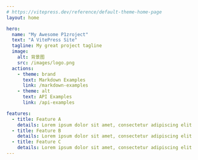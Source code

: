 ```yaml
---
# https://vitepress.dev/reference/default-theme-home-page
layout: home

hero:
  name: "My Awesome P1zroject"
  text: "A VitePress Site"
  tagline: My great project tagline
  image:
    alt: 背景图
    src: /images/logo.png
  actions:
    - theme: brand
      text: Markdown Examples
      link: /markdown-examples
    - theme: alt
      text: API Examples
      link: /api-examples

features:
  - title: Feature A
    details: Lorem ipsum dolor sit amet, consectetur adipiscing elit
  - title: Feature B
    details: Lorem ipsum dolor sit amet, consectetur adipiscing elit
  - title: Feature C
    details: Lorem ipsum dolor sit amet, consectetur adipiscing elit
---
```



